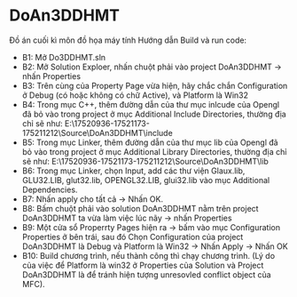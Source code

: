 # DoAn3DDHMT
Đồ án cuối kì môn đồ họa máy tính 
Hướng dẫn Build và run code:
- B1: Mở Do3DDHMT.sln
- B2: Mở Solution Exploer, nhấn chuột phải vào project DoAn3DDHMT -> nhấn Properties
- B3: Trên cùng của Property Page vừa hiện, hãy chắc chắn Configuration ở Debug (có hoặc không có chữ Active), và Platform là Win32
- B4: Trong mục C++, thêm đường dẫn của thư mục inlcude của Opengl đã bỏ vào trong project ở mục Additional Include Directories, thường địa chỉ sẽ như: E:\17520936-17521173-175211212\Source\DoAn3DDHMT\include
- B5: Trong mục Linker, thêm đường dẫn của thư mục lib của Opengl đã bỏ vào trong project ở mục Additional Library Directories, thường địa chỉ sẽ như: E:\17520936-17521173-175211212\Source\DoAn3DDHMT\lib
- B6: Trong mục Linker, chọn Input, add các thư viện Glaux.lib, GLU32.LIB, glut32.lib, OPENGL32.LIB, glui32.lib vào mục Additional Dependencies.
- B7: Nhấn apply cho tất cả -> Nhấn OK.
- B8: Bấm chuột phải vào solution DoAn3DDHMT nằm trên project DoAn3DDHMT ta vừa làm việc lúc nãy -> nhấn Properties
- B9: Một cửa sổ Properrty Pages hiện ra -> bấm vào mục Configuration Properties ở bên trái, sau đó Chọn Configuration của project DoAn3DDHMT là Debug và Platform là Win32 -> Nhấn Apply -> Nhấn OK
- B10: Build chương trình, nếu thành công thì chạy chương trình.
(Lý do của việc để Platform là win32 ở Properties của Solution và Project DoAn3DDHMT là để tránh hiện tượng unresovled conflict object của MFC).
